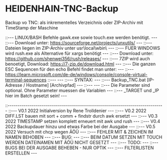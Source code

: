 # HEIDENHAIN-TNC-Backup
Backup vo TNC:  als inkrementelles Verzeichnis oder ZIP-Archiv mit TimeStamp der Maschine

::---  LINUX/BASH Befehle gawk.exe sowie touch.exe werden benötigt.          ---
::---  Download unter: https://sourceforge.net/projects/unxutils/            ---
::---  Dateien liegen im ZIP-Archiv unter usr\local\wbin\                    ---
::---  FUER WINDOWS wird rush.exe als Alternative für xargs benötigt         ---
::---  Download unter: https://github.com/shenwei356/rush/releases/          ---
::---  7ZIP wird auch benoetigt, Download: https://7-zip.de/download.html    ---
::---  Die ganzen ESC Sequencen für den echo Befehl findet man unter:        ---
::---  https://learn.microsoft.com/de-de/windows/console/console-virtual-terminal-sequences
::---                                                                        ---
::---  SYNTAX:                                                               ---
::---  Backup_TNC.bat [IP-Adresse / Hostname] [Archivpfad]                   ---
::---                                                                        ---
::---  Die Parameter sind optional. Ohne Parameter muessen die Variablen     ---
::---  _TARGET und _IP hier im Batch gesetzt sein!                           ---

::------------------------------------------------------------------------------
::---  V0.1 2022 Initialversion by Rene Trolldenier                          ---
::---  V0.2 2022 DIFF.LST bauen mit sort + comm + findstr durch awk ersetzt  ---
::---  V0.3 2022 TIMESTAMP setzen komplett erneuert mit awk und rush         ---
::---  V0.4 2022 Backupdauer hinzu und etwas Farbe bei der Ausgabe           ---
::---  V0.5 2022 Versuch mit chcp wegen ÄÖÜ                                  ---
::---            FEHLER MIT & ZEICHEN IM NAMEN BEHOBEN                       ---
::--- BUG:                                                                   ---
::--- BEIM DATUM SETZEN MIT TOUCH WERDEN DATEINAMEN MIT ÄÖÜ NICHT GESETZT    ---
::--- TODO:                                                                  ---
::--- BUGS BEI DER AUSGABE BEHEBEN - NUR OPTIK                               ---
::--- FILTERLISTEN ERSTELLEN                                                 ---
